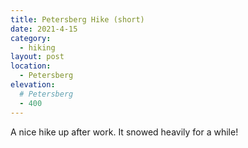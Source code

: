 ```yaml
---
title: Petersberg Hike (short)
date: 2021-4-15
category:
  - hiking
layout: post
location:
  - Petersberg
elevation:
  # Petersberg
  - 400
---
```


A nice hike up after work. It snowed heavily for a while!

